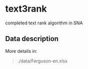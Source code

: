 # text3rank

completed text rank algorithm in SNA

## Data description

More details in:
>./data/Ferguson-en.xlsx


